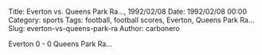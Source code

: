Title: Everton vs. Queens Park Ra…, 1992/02/08
Date: 1992/02/08 00:00
Category: sports
Tags: football, football scores, Everton, Queens Park Ra…
Slug: everton-vs-queens-park-ra
Author: carbonero


Everton 0 - 0 Queens Park Ra…
